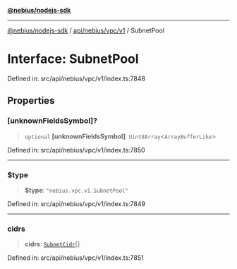 [**@nebius/nodejs-sdk**](../../../../../README.md)

***

[@nebius/nodejs-sdk](../../../../../README.md) / [api/nebius/vpc/v1](../README.md) / SubnetPool

# Interface: SubnetPool

Defined in: src/api/nebius/vpc/v1/index.ts:7848

## Properties

### \[unknownFieldsSymbol\]?

> `optional` **\[unknownFieldsSymbol\]**: `Uint8Array`\<`ArrayBufferLike`\>

Defined in: src/api/nebius/vpc/v1/index.ts:7850

***

### $type

> **$type**: `"nebius.vpc.v1.SubnetPool"`

Defined in: src/api/nebius/vpc/v1/index.ts:7849

***

### cidrs

> **cidrs**: [`SubnetCidr`](SubnetCidr.md)[]

Defined in: src/api/nebius/vpc/v1/index.ts:7851
